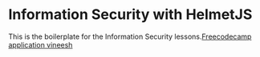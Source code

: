# Information Security with HelmetJS

This is the boilerplate for the Information Security lessons.[Freecodecamp application vineesh]( https://www.freecodecamp.org/learn/information-security/information-security-with-helmetjs/ )